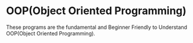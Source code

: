 # OOP(Object Oriented Programming)
 These programs are the fundamental and Beginner Friendly to Understand OOP(Object Oriented Programming).

